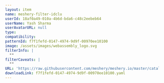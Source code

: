 ```yaml
---
layout: item
name: meshery-filter-idclu
userId: 18af0a49-010a-4b6d-bda6-c48c2eebeb64
userName: Yash Sharma
userAvatarURL: null
type:
compatibility:
patternId: f7f1fefd-0147-4974-9d9f-00970ee10100
image: /assets/images/webassembly_logo.svg
filterInfo: |
  ""
filterCaveats: |
  ""
URL: 'https://raw.githubusercontent.com/meshery/meshery.io/master/catalog/f7f1fefd-0147-4974-9d9f-00970ee10100.yaml'
downloadLink: f7f1fefd-0147-4974-9d9f-00970ee10100.yaml
---
```

